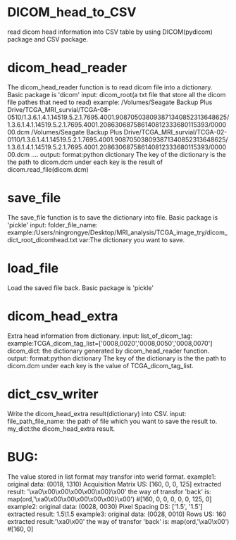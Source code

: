 # DICOM_head_to_CSV
read dicom head information into CSV table by using DICOM(pydicom) package and CSV package.



  # dicom_head_reader
  The dicom_head_reader function is to read dicom file into a dictionary. Basic package is 'dicom'
    input:
      dicom_root(a txt file that store all the dicom file pathes that need to read)
        example:
          /Volumes/Seagate Backup Plus Drive/TCGA_MRI_survial/TCGA-08-0510/1.3.6.1.4.1.14519.5.2.1.7695.4001.908705038093871340852313648625/1.3.6.1.4.1.14519.5.2.1.7695.4001.208630687586140812333680115393/000000.dcm
          /Volumes/Seagate Backup Plus Drive/TCGA_MRI_survial/TCGA-02-0110/1.3.6.1.4.1.14519.5.2.1.7695.4001.908705038093871340852313648625/1.3.6.1.4.1.14519.5.2.1.7695.4001.208630687586140812333680115393/000000.dcm
          ....
    output:
      format:python dictionary
      The key of the dictionary is the the path to dicom.dcm 
      under each key is the result of dicom.read_file(dicom.dcm)
      
   # save_file
   The save_file function is to save the dictionary into file. Basic package is 'pickle'
    input:
      folder_file_name: example:/Users/ningrongye/Desktop/MRI_analysis/TCGA_image_try/dicom_dict_root_dicomhead.txt
      var:The dictionary you want to save.
     
   # load_file
   Load the saved file back. Basic package is 'pickle'
   
   # dicom_head_extra
   Extra head information from dictionary.
    input:
      list_of_dicom_tag: example:TCGA_dicom_tag_list=['0008,0020','0008,0050','0008,0070']
      dicom_dict: the dictionary generated by dicom_head_reader function.
    output:
      format:python dictionary
      The key of the dictionary is the the path to dicom.dcm
      under each key is the value of TCGA_dicom_tag_list.
   
   # dict_csv_writer
   Write the dicom_head_extra result(dictionary) into CSV.
    input:
      file_path_file_name: the path of file which you want to save the result to.
      my_dict:the dicom_head_extra result.
      
      
# BUG: 
  The value stored in list format may transfor into werid format.
    example1:
      original data: (0018, 1310) Acquisition Matrix                  US: [160, 0, 0, 125]
      extracted result: '\xa0\x00\x00\x00\x00\x00}\x00'
        the way of transfor 'back' is:
          map(ord,'\xa0\x00\x00\x00\x00\x00}\x00')
          #[160, 0, 0, 0, 0, 0, 125, 0]
    example2:
      original data:  (0028, 0030) Pixel Spacing                       DS: ['1.5', '1.5']
      extracted result: 1.5\\1.5
    example3:
      original data: (0028, 0010) Rows                                US: 160
      extracted result:'\xa0\x00'
        the way of transfor 'back' is:
          map(ord,'\xa0\x00')
          #[160, 0]
   
    
 

